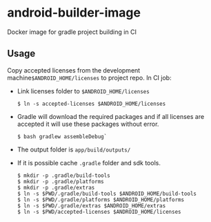 # android-builder-image

Docker image for gradle project building in CI

## Usage

Copy accepted licenses from the development machine`$ANDROID_HOME/licenses` to project repo. In CI job:

* Link licenses folder to `$ANDROID_HOME/licenses`

  ```console
  $ ln -s accepted-licenses $ANDROID_HOME/licenses
  ```

* Gradle will download the required packages and if all licenses are accepted it will use these packages without error.

  ```
  $ bash gradlew assembleDebug`
  ```

* The output folder is `app/build/outputs/`
* If it is possible cache `.gradle` folder and sdk tools.
  ```console
  $ mkdir -p .gradle/build-tools
  $ mkdir -p .gradle/platforms
  $ mkdir -p .gradle/extras
  $ ln -s $PWD/.gradle/build-tools $ANDROID_HOME/build-tools
  $ ln -s $PWD/.gradle/platforms $ANDROID_HOME/platforms
  $ ln -s $PWD/.gradle/extras $ANDROID_HOME/extras
  $ ln -s $PWD/accepted-licenses $ANDROID_HOME/licenses
  ```
